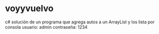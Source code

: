 # voyyvuelvo
c#
solución de un programa que agrega autos a un ArrayList y los lista por consola 
usuario: admin
contraseña: 1234
